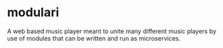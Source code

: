 # modulari
A web based music player meant to unite many different music players by use of
modules that can be written and run as microservices.
